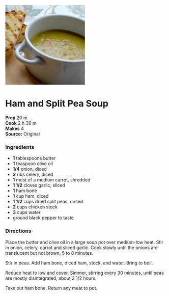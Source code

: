 [![](/images/8c8e4174-e891-400d-ba13-7cb4190a4789.jpg)](http://images.media-allrecipes.com/userphotos/250x250/1508123.jpg)

#  Ham and Split Pea Soup


**Prep** 20 m  
**Cook** 2 h 30 m  
**Makes** 4  
**Source:** Original

###  Ingredients

  *  **1** tablespoons butter
  *  **1** teaspoon olive oil
  *  **1/4** onion, diced
  *  **2** ribs celery, diced
  *  **1** most of a medium carrot, shredded
  *  **1 1/2** cloves garlic, sliced
  *  **1** ham bone
  *  **1** cup ham, diced
  *  **1 1/2** cups dried split peas, rinsed
  *  **2** cups chicken stock
  *  **3** cups water
  *  ground black pepper to taste

###  Directions

Place the butter and olive oil in a large soup pot over medium-low heat. Stir in onion,
celery, carrot and sliced garlic. Cook slowly until the onions are translucent but
not brown, 5 to 8 minutes.

Stir in peas. Add ham bone, diced ham, stock, and water.  Bring to boil.

Reduce heat to low and cover. Simmer, stirring every 30 minutes, until peas are mostly disintegrated, about 2 1/2 hours.

Take out ham bone.  Return any meat to pot.
